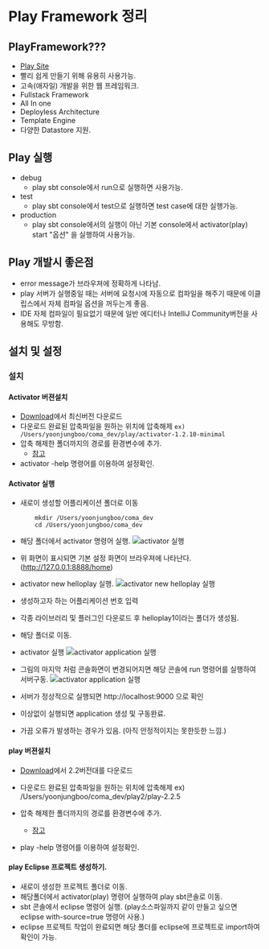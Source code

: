 # Play Framework 정리

## PlayFramework???
* [Play Site](https://www.playframework.com/)
* 빨리 쉽게 만들기 위해 유용히 사용가능.
* 고속(애자일) 개발을 위한 웹 프레임워크.
* Fullstack Framework
* All In one
* Deployless Architecture
* Template Engine
* 다양한 Datastore 지원.

## Play 실행
* debug
	* play sbt console에서 run으로 실행하면 사용가능.
* test
	* play sbt console에서 test으로 실행하면 test case에 대한 실행가능.
* production
	* play sbt console에서의 실행이 아닌 기본 console에서 activator(play) start "옵션" 을 실행하여 사용가능.

## Play 개발시 좋은점
* error message가 브라우져에 정확하게 나타남.
* play 서버가 실행중일 때는 서버에 요청시에 자동으로 컴파일을 해주기 때문에 이클립스에서 자체 컴파일 옵션을 꺼두는게 좋음.
* IDE 자체 컴파일이 필요없기 때문에 일반 에디터나 IntelliJ Community버전을 사용해도 무방함.


## 설치 및 설정
### 설치
#### Activator 버젼설치

* [Download](https://www.playframework.com/download)에서 최신버전 다운로드
* 다운로드 완료된 압축파일을 원하는 위치에 압축해제 
``` ex) /Users/yoonjungboo/coma_dev/play/activator-1.2.10-minimal ```
* 압축 해제한 폴더까지의 경로를 환경변수에 추가.
	* [참고](https://www.playframework.com/documentation/2.3.x/Installing)
* activator -help 명령어를 이용하여 설정확인.

#### Activator 실행
* 새로이 생성할 어플리케이션 폴더로 이동 
	```
    	mkdir /Users/yoonjungboo/coma_dev
		cd /Users/yoonjungboo/coma_dev
    ```
* 해당 폴더에서 activator 명령어 실행.
![activator 실행](./img/activator_run.png)
* 위 화면이 표시되면 기본 설정 화면이 브라우져에 나타난다. (http://127.0.0.1:8888/home)
* activator new helloplay 실행.
![activator new helloplay 실행](./img/helloplay_new.png)

* 생성하고자 하는 어플리케이션 번호 입력
* 각종 라이브러리 및 플러그인 다운로드 후 helloplay1이라는 폴더가 생성됨.
* 해당 폴더로 이동.
* activator 실행
![activator application 실행](./img/activator_application.png)
* 그림의 마지막 처럼 콘솔화면이 변경되어지면 해당 콘솔에 run 명령어를 실행하여 서버구동.
![activator application 실행](./img/activator_application_run.png)
* 서버가 정상적으로 실행되면 http://localhost:9000 으로 확인
* 이상없이 실행되면 application 생성 및 구동완료.
* 가끔 오류가 발생하는 경우가 있음. (아직 안정적이지는 못한듯한 느낌.)


#### play 버젼설치

* [Download](https://www.playframework.com/download#older-versions)에서 2.2버전대를 다운로드
* 다운로드 완료된 압축파일을 원하는 위치에 압축해제 ex) /Users/yoonjungboo/coma_dev/play2/play-2.2.5
* 압축 해제한 폴더까지의 경로를 환경변수에 추가.
	* [참고](https://www.playframework.com/documentation/2.3.x/Installing)

* play -help 명령어를 이용하여 설정확인.


#### play Eclipse 프로젝트 생성하기.

* 새로이 생성한 프로젝트 폴더로 이동.
* 해당폴더에서 activator(play) 명령어 실행하여 play sbt콘솔로 이동.
* sbt 콘솔에서 eclipse 명령어 실행. (play소스파일까지 같이 만들고 싶으면 eclipse with-source=true
 명령어 사용.)
* eclipse 프로젝트 작업이 완료되면 해당 폴더를 eclipse에 프로젝트로 import하여 확인이 가능.